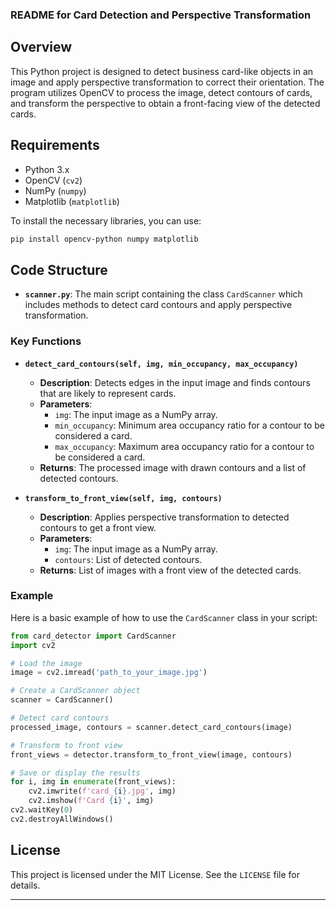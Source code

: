 
### README for Card Detection and Perspective Transformation

## Overview

This Python project is designed to detect business card-like objects in an image and apply perspective transformation to correct their orientation. The program utilizes OpenCV to process the image, detect contours of cards, and transform the perspective to obtain a front-facing view of the detected cards.

## Requirements

- Python 3.x
- OpenCV (`cv2`)
- NumPy (`numpy`)
- Matplotlib (`matplotlib`)

To install the necessary libraries, you can use:

```bash
pip install opencv-python numpy matplotlib
```

## Code Structure

- **`scanner.py`**: The main script containing the class `CardScanner` which includes methods to detect card contours and apply perspective transformation.

### Key Functions

- **`detect_card_contours(self, img, min_occupancy, max_occupancy)`**
    - **Description**: Detects edges in the input image and finds contours that are likely to represent cards.
    - **Parameters**:
        - `img`: The input image as a NumPy array.
        - `min_occupancy`: Minimum area occupancy ratio for a contour to be considered a card.
        - `max_occupancy`: Maximum area occupancy ratio for a contour to be considered a card.
    - **Returns**: The processed image with drawn contours and a list of detected contours.

- **`transform_to_front_view(self, img, contours)`**
    - **Description**: Applies perspective transformation to detected contours to get a front view.
    - **Parameters**:
        - `img`: The input image as a NumPy array.
        - `contours`: List of detected contours.
    - **Returns**: List of images with a front view of the detected cards.

### Example

Here is a basic example of how to use the `CardScanner` class in your script:

```python
from card_detector import CardScanner
import cv2

# Load the image
image = cv2.imread('path_to_your_image.jpg')

# Create a CardScanner object
scanner = CardScanner()

# Detect card contours
processed_image, contours = scanner.detect_card_contours(image)

# Transform to front view
front_views = detector.transform_to_front_view(image, contours)

# Save or display the results
for i, img in enumerate(front_views):
    cv2.imwrite(f'card_{i}.jpg', img)
    cv2.imshow(f'Card {i}', img)
cv2.waitKey(0)
cv2.destroyAllWindows()
```

## License

This project is licensed under the MIT License. See the `LICENSE` file for details.

---
